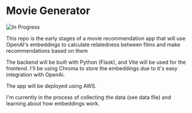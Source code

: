 # Movie Generator

![In Progress](https://img.shields.io/badge/Status-In%20Progress-yellow)

This repo is the early stages of a movie recommendation app that will use OpenAI's embeddings to calculate relatedness between films and make recommendations based on them

The backend will be built with Python (Flask), and Vite will be used for the frontend. I'll be using Chroma to store the embeddings due to it's easy integration with OpenAi. 

The app will be deployed using AWS. 

I'm currently in the process of collecting the data (see data file) and learning about how embeddings work. 